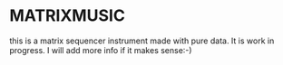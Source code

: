 # MATRIXMUSIC
this is a matrix sequencer instrument made with pure data. It is work in progress. I will add more info if it makes sense:-)
